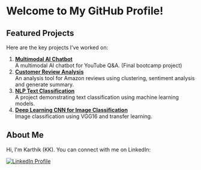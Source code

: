 # Welcome to My GitHub Profile!

## Featured Projects
Here are the key projects I’ve worked on:

1. **[Multimodal AI Chatbot](https://github.com/karthik-kk-aiml/01-multimodal-ai-chatbot-final-capstone-project)**  
   A multimodal AI chatbot for YouTube Q&A. (Final bootcamp project)
2. **[Customer Review Analysis](https://github.com/karthik-kk-aiml/02-automated-customer-review-analysis)**  
   An analysis tool for Amazon reviews using clustering, sentiment analysis and generate summary.
3. **[NLP Text Classification](https://github.com/karthik-kk-aiml/03-nlp-text-classification)**  
   A project demonstrating text classification using machine learning models.
4. **[Deep Learning CNN for Image Classification](https://github.com/karthik-kk-aiml/04-deep-learning-cnn-image-classification)**  
   Image classification using VGG16 and transfer learning.

## About Me
Hi, I'm Karthik (KK). You can connect with me on LinkedIn:

[![LinkedIn Profile](https://img.shields.io/badge/LinkedIn--blue?logo=linkedin&style=social)](https://www.linkedin.com/in/karthik-kk-aiml/)

